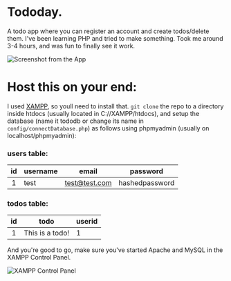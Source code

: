 # Tododay.
A todo app where you can register an account and create todos/delete them. I've been learning PHP and tried to make something. Took me around 3-4 hours, and was fun to finally see it work.

![Screenshot from the App](https://imgur.com/C4xGZCy.png)

# Host this on your end:
I used [XAMPP](https://www.apachefriends.org/index.html), so youll need to install that. `git clone` the repo to a directory inside htdocs (usually located in C://XAMPP/htdocs), and setup the database (name it tododb or change its name in `config/connectDatabase.php`) as follows using phpmyadmin (usually on localhost/phpmyadmin):

### users table:

| id | username | email         | password       |
|:--:|----------|---------------|----------------|
| 1  | test     | test@test.com | hashedpassword |

### todos table:
| id | todo            | userid |
|:--:|-----------------|--------|
| 1  | This is a todo! | 1      |

And you're good to go, make sure you've started Apache and MySQL in the XAMPP Control Panel.

![XAMPP Control Panel](https://imgur.com/GZtZ1BK.png)
